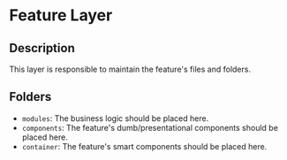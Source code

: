 # Feature Layer

## Description

This layer is responsible to maintain the feature's files and folders.

## Folders

- `modules`: The business logic should be placed here.
- `components`: The feature's dumb/presentational components should be placed here.
- `container`: The feature's smart components should be placed here.

